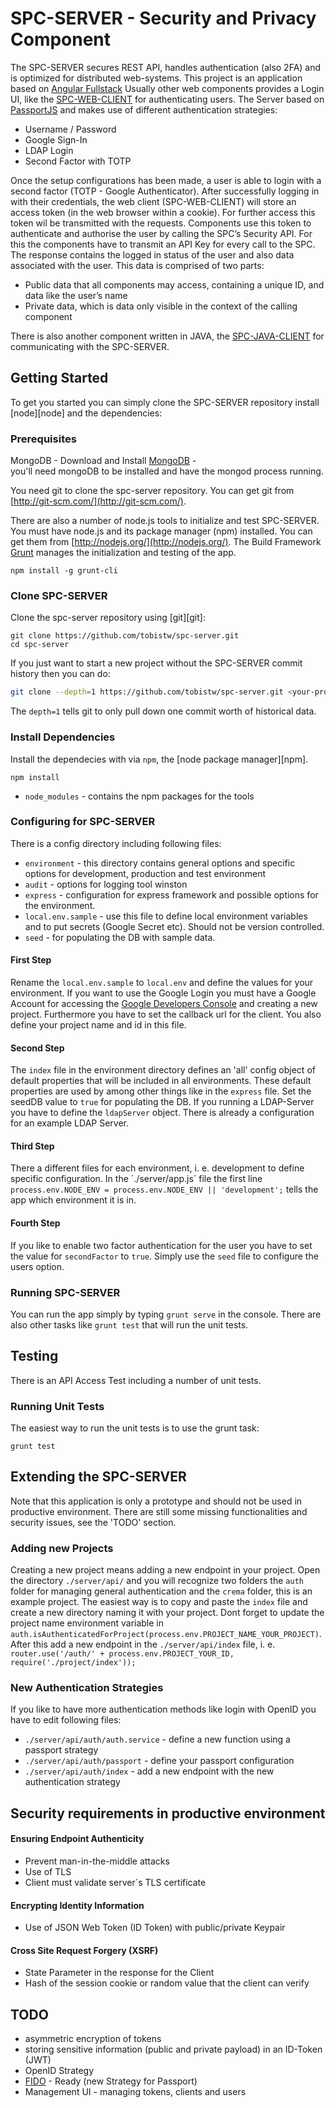 # SPC-SERVER - Security and Privacy Component

The SPC-SERVER secures REST API, handles authentication (also 2FA) and is optimized for distributed web-systems.
This project is an application based on [Angular Fullstack](https://github.com/angular-fullstack/generator-angular-fullstack)
Usually other web components provides a Login UI, like the [SPC-WEB-CLIENT](https://github.com/tobistw/spc-web-client) 
for authenticating users. The Server based on [PassportJS](http://passportjs.org/) and makes use of different authentication strategies:

* Username / Password 
* Google Sign-In
* LDAP Login
* Second Factor with TOTP

Once the setup configurations has been made, a user is able to login with a second factor (TOTP - Google Authenticator).
After successfully logging in with their credentials, the web client (SPC-WEB-CLIENT) will store an access token (in the web browser within a cookie).
For further access this token wil be transmitted with the requests. Components use this token to authenticate and 
authorise the user by calling the SPC’s Security API. For this the components have to transmit an API Key for every call
to the SPC. The response contains the logged in status of the user and also data associated with the user. This data is comprised of two parts:

* Public data that all components may access, containing a unique ID, and data like the user’s name
* Private data, which is data only visible in the context of the calling component

There is also another component written in JAVA, the [SPC-JAVA-CLIENT](https://github.com/tobistw/spc-java-client) for communicating with the SPC-SERVER. 

## Getting Started

To get you started you can simply clone the SPC-SERVER repository install [node][node] and the dependencies:

### Prerequisites

MongoDB - Download and Install [MongoDB](https://www.mongodb.org/downloads#production) -  
you'll need mongoDB to be installed and have the mongod process running.

You need git to clone the spc-server repository. You can get git from
[http://git-scm.com/](http://git-scm.com/).

There are also a number of node.js tools to initialize and test SPC-SERVER. You must have node.js and
its package manager (npm) installed.  You can get them from [http://nodejs.org/](http://nodejs.org/).
The Build Framework [Grunt](http://gruntjs.com/) manages the initialization and testing of the app.
```
npm install -g grunt-cli
```

### Clone SPC-SERVER

Clone the spc-server repository using [git][git]:

```
git clone https://github.com/tobistw/spc-server.git
cd spc-server
```

If you just want to start a new project without the SPC-SERVER commit history then you can do:

```bash
git clone --depth=1 https://github.com/tobistw/spc-server.git <your-project-name>
```

The `depth=1` tells git to only pull down one commit worth of historical data.

### Install Dependencies

Install the dependecies with via `npm`, the [node package manager][npm].

```
npm install
```

* `node_modules` - contains the npm packages for the tools

### Configuring for SPC-SERVER
There is a config directory including following files:

* `environment` - this directory contains general options and specific options for development, production and test environment
* `audit` - options for logging tool winston
* `express` - configuration for express framework and possible options for the environment.
* `local.env.sample` - use this file to define local environment variables and to put secrets (Google Secret etc). Should not be version controlled.
* `seed` - for populating the DB with sample data. 

#### First Step
Rename the `local.env.sample` to `local.env` and define the values for your environment. If you want to use the Google Login 
you must have a Google Account for accessing the [Google Developers Console](https://console.developers.google.com/) and creating a new project.
Furthermore you have to set the callback url for the client. You also define your project name and id in this file.

#### Second Step
The `index` file in the environment directory defines an 'all' config object of default properties that will be included in all environments.
These default properties are used by among other things like in the `express` file. Set the seedDB value to `true` for populating the DB.
If you running a LDAP-Server you have to define the `ldapServer` object. There is already a configuration for an example LDAP Server.

#### Third Step
There a different files for each environment, i. e. development to define specific configuration. In the ´./server/app.js´ file 
the first line `process.env.NODE_ENV = process.env.NODE_ENV || 'development';` tells the app which environment it is in.

#### Fourth Step
If you like to enable two factor authentication for the user you have to set the value for `secondFactor` to `true`. 
Simply use the `seed` file to configure the users option.

### Running SPC-SERVER
You can run the app simply by typing `grunt serve` in the console. There are also other tasks like `grunt test` that will 
run the unit tests.

## Testing
There is an API Access Test including a number of unit tests.

### Running Unit Tests
The easiest way to run the unit tests is to use the grunt task:
```
grunt test
```

## Extending the SPC-SERVER
Note that this application is only a prototype and should not be used in productive environment. There are still some 
missing functionalities and security issues, see the 'TODO' section.

### Adding new Projects
Creating a new project means adding a new endpoint in your project. Open the directory `./server/api/` and you will recognize 
two folders the `auth` folder for managing general authentication and the `crema` folder, this is an example project. 
The easiest way is to copy and paste the `index` file and create a new directory naming it with your project. Dont forget to 
update the project name environment variable in `auth.isAuthenticatedForProject(process.env.PROJECT_NAME_YOUR_PROJECT)`.
After this add a new endpoint in the `./server/api/index` file, i. e. 
`router.use('/auth/' + process.env.PROJECT_YOUR_ID, require('./project/index'));`

### New Authentication Strategies
If you like to have more authentication methods like login with OpenID you have to edit following files:

* `./server/api/auth/auth.service` - define a new function using a passport strategy
* `./server/api/auth/passport` - define your passport configuration
* `./server/api/auth/index` - add a new endpoint with the new authentication strategy


## Security requirements in productive environment
#### Ensuring Endpoint Authenticity

* Prevent man-in-the-middle attacks
* Use of TLS
* Client must validate server´s TLS certificate

#### Encrypting Identity Information
* Use of JSON Web Token (ID Token) with public/private Keypair

#### Cross Site Request Forgery (XSRF)
* State Parameter in the response for the Client
* Hash of the session cookie or random value that the client can verify


## TODO
* asymmetric encryption of tokens
* storing sensitive information (public and private payload) in an ID-Token (JWT)
* OpenID Strategy
* [FIDO](https://fidoalliance.org) - Ready (new Strategy for Passport)
* Management UI - managing tokens, clients and users